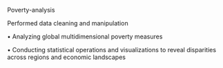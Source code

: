 Poverty-analysis

Performed data cleaning and manipulation

• Analyzing global multidimensional poverty measures

• Conducting statistical operations and visualizations to reveal disparities across regions and economic landscapes
